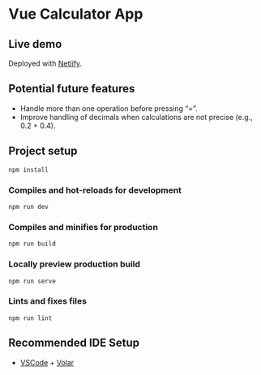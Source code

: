 # Vue Calculator App

## Live demo
Deployed with [Netlify](https://v-calculator-app.netlify.app/).

## Potential future features
- Handle more than one operation before pressing “=”.
- Improve handling of decimals when calculations are not precise (e.g., 0.2 + 0.4).

## Project setup
```
npm install
```

### Compiles and hot-reloads for development
```
npm run dev
```

### Compiles and minifies for production
```
npm run build
```

### Locally preview production build
```
npm run serve
```

### Lints and fixes files
```
npm run lint
```

## Recommended IDE Setup
- [VSCode](https://code.visualstudio.com/) + [Volar](https://marketplace.visualstudio.com/items?itemName=johnsoncodehk.volar)
